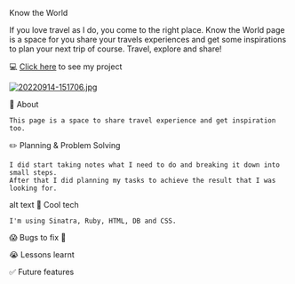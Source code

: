 Know the World

If you love travel as I do, you come to the right place.
Know the World page is a space for you share your travels experiences and get some inspirations to plan your next trip of course.
Travel, explore and share!

💻 [Click here](https://stark-tor-02004.herokuapp.com/) to see my project

[![20220914-151706.jpg](https://i.postimg.cc/qqP14MmT/20220914-151706.jpg)](https://postimg.cc/7JN3ND8s)

📄 About

    This page is a space to share travel experience and get inspiration too.

✏️ Planning & Problem Solving

    I did start taking notes what I need to do and breaking it down into small steps.
    After that I did planning my tasks to achieve the result that I was looking for.

alt text
🚀 Cool tech

    I'm using Sinatra, Ruby, HTML, DB and CSS.

😱 Bugs to fix 💩

😭 Lessons learnt

✅ Future features